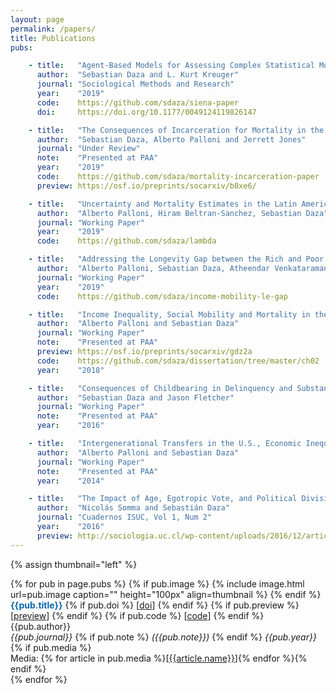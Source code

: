 ```yaml
---
layout: page
permalink: /papers/
title: Publications
pubs:

    - title:   "Agent-Based Models for Assessing Complex Statistical Models: An Example Evaluating Selection and Social Influence Estimates from the SIENA model"
      author:  "Sebastian Daza and L. Kurt Kreuger"
      journal: "Sociological Methods and Research"
      year:    "2019"
      code:    https://github.com/sdaza/siena-paper
      doi:     https://doi.org/10.1177/0049124119826147

    - title:   "The Consequences of Incarceration for Mortality in the U.S."
      author:  "Sebastian Daza, Alberto Palloni and Jerrett Jones"
      journal: "Under Review"
      note:    "Presented at PAA"
      year:    "2019"
      code:    https://github.com/sdaza/mortality-incarceration-paper
      preview: https://osf.io/preprints/socarxiv/b8xe6/

    - title:   "Uncertainty and Mortality Estimates in the Latin American and Caribbean (LAC) Region"
      author:  "Alberto Palloni, Hiram Beltran-Sanchez, Sebastian Daza"
      journal: "Working Paper"
      year:    "2019"
      code:    https://github.com/sdaza/lambda

    - title:   "Addressing the Longevity Gap between the Rich and Poor: The Role of Social Mobility"
      author:  "Alberto Palloni, Sebastian Daza, Atheendar Venkataramani, Ezekiel J. Emanuel"
      journal: "Working Paper"
      year:    "2019"
      code:    https://github.com/sdaza/income-mobility-le-gap

    - title:   "Income Inequality, Social Mobility and Mortality in the U.S."
      author:  "Alberto Palloni and Sebastian Daza"
      journal: "Working Paper"
      note:    "Presented at PAA"
      preview: https://osf.io/preprints/socarxiv/gdz2a
      code:    https://github.com/sdaza/dissertation/tree/master/ch02
      year:    "2018"

    - title:   "Consequences of Childbearing in Delinquency and Substance Use"
      author:  "Sebastian Daza and Jason Fletcher"
      journal: "Working Paper"
      note:    "Presented at PAA"
      year:    "2016"

    - title:   "Intergenerational Transfers in the U.S., Economic Inequality, and Social Stratification"
      author:  "Alberto Palloni and Sebastian Daza"
      journal: "Working Paper"
      note:    "Presented at PAA"
      year:    "2014"

    - title:   "The Impact of Age, Egotropic Vote, and Political Divisions in the 2009-2010 Chilean Election"
      author:  "Nicolás Somma and Sebastián Daza"
      journal: "Cuadernos ISUC, Vol 1, Num 2"
      year:    "2016"
      preview: http://sociologia.uc.cl/wp-content/uploads/2016/12/articulo-nicols-somma.pdf
---
```



{% assign thumbnail="left" %}

{% for pub in page.pubs %}
{% if pub.image %}
{% include image.html url=pub.image caption="" height="100px" align=thumbnail %}
{% endif %}
<span style="color:#0868ac">**{{pub.title}}**</span> {% if pub.doi %} [[doi]({{pub.doi}})] {% endif %} {% if pub.preview %} [[preview]({{pub.preview}})] {% endif %} {% if pub.code %} [[code]({{pub.code}})] {% endif %}<br />
{{pub.author}}<br>
*{{pub.journal}}*
{% if pub.note %} *({{pub.note}})* {% endif %} *{{pub.year}}*
{% if pub.media %}<br />Media: {% for article in pub.media %}[[{{article.name}}]({{article.url}})]{% endfor %}{% endif %}<br />
{% endfor %}

